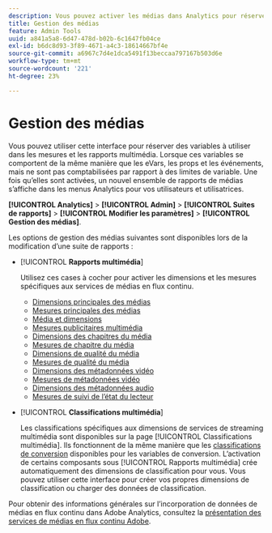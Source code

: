 ```yaml
---
description: Vous pouvez activer les médias dans Analytics pour réserver un ensemble spécial de variables de solution de médias à utiliser dans les mesures et les rapports.
title: Gestion des médias
feature: Admin Tools
uuid: a841a5a8-6d47-478d-b02b-6c1647fb04ce
exl-id: b6dc8d93-3f89-4671-a4c3-18614667bf4e
source-git-commit: a6967c7d4e1dca5491f13beccaa797167b503d6e
workflow-type: tm+mt
source-wordcount: '221'
ht-degree: 23%

---
```


# Gestion des médias

Vous pouvez utiliser cette interface pour réserver des variables à utiliser dans les mesures et les rapports multimédia. Lorsque ces variables se comportent de la même manière que les eVars, les props et les événements, mais ne sont pas comptabilisées par rapport à des limites de variable. Une fois qu’elles sont activées, un nouvel ensemble de rapports de médias s’affiche dans les menus Analytics pour vos utilisateurs et utilisatrices.

**[!UICONTROL Analytics]** > **[!UICONTROL Admin]** > **[!UICONTROL Suites de rapports]** > **[!UICONTROL Modifier les paramètres]** > **[!UICONTROL Gestion des médias]**.

Les options de gestion des médias suivantes sont disponibles lors de la modification d’une suite de rapports :

* [!UICONTROL **Rapports multimédia**]

  Utilisez ces cases à cocher pour activer les dimensions et les mesures spécifiques aux services de médias en flux continu.

   * [Dimensions principales des médias](/help/components/dimensions/sm-core.md)
   * [Mesures principales des médias](/help/components/metrics/sm-core.md)
   * [Média et dimensions](/help/components/dimensions/sm-ads.md)
   * [Mesures publicitaires multimédia](/help/components/metrics/sm-ads.md)
   * [Dimensions des chapitres du média](/help/components/dimensions/sm-chapters.md)
   * [Mesures de chapitre du média](/help/components/metrics/sm-chapters.md)
   * [Dimensions de qualité du média](/help/components/dimensions/sm-quality.md)
   * [Mesures de qualité du média](/help/components/metrics/sm-quality.md)
   * [Dimensions des métadonnées vidéo](/help/components/dimensions/sm-video-metadata.md)
   * [Mesures de métadonnées vidéo](/help/components/metrics/sm-video-metadata.md)
   * [Dimensions des métadonnées audio](/help/components/dimensions/sm-audio-metadata.md)
   * [Mesures de suivi de l’état du lecteur](/help/components/metrics/sm-player-state.md)

* [!UICONTROL **Classifications multimédia**]

  Les classifications spécifiques aux dimensions de services de streaming multimédia sont disponibles sur la page [!UICONTROL Classifications multimédia]. Ils fonctionnent de la même manière que les [classifications de conversion](/help/admin/tools/manage-rs/edit-settings/conversion-var-admin/conversion-classifications.md) disponibles pour les variables de conversion. L’activation de certains composants sous [!UICONTROL Rapports multimédia] crée automatiquement des dimensions de classification pour vous. Vous pouvez utiliser cette interface pour créer vos propres dimensions de classification ou charger des données de classification.

Pour obtenir des informations générales sur l’incorporation de données de médias en flux continu dans Adobe Analytics, consultez la [présentation des services de médias en flux continu Adobe](https://experienceleague.adobe.com/fr/docs/media-analytics/using/media-overview).
